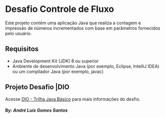# Desafio Controle de Fluxo

Este projeto contém uma aplicação Java que realiza a contagem e impressão de números incrementados com base em parâmetros fornecidos pelo usuário.

## Requisitos

- Java Development Kit (JDK) 8 ou superior
- Ambiente de desenvolvimento Java (por exemplo, Eclipse, IntelliJ IDEA) ou um compilador Java (por exemplo, javac)

## Projeto Desafio |DIO

Acesse [DIO - Trilha Java Básico](https://github.com/digitalinnovationone/trilha-java-basico/tree/main/desafios/controle-fluxo) para mais informações do desfio.

#### By: *André Luís Gomes Santos*